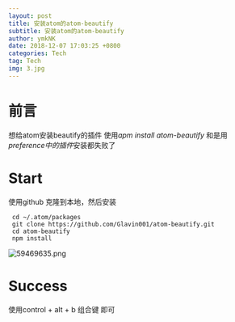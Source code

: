 ```yaml
---
layout: post
title: 安装atom的atom-beautify
subtitle: 安装atom的atom-beautify
author: ymkNK
date: 2018-12-07 17:03:25 +0800
categories: Tech
tag: Tech
img: 3.jpg
---
```

# 前言
想给atom安装beautify的插件
使用*apm install atom-beautify*
和是用*preference中的插件*安装都失败了

# Start
使用github 克隆到本地，然后安装

     cd ~/.atom/packages
     git clone https://github.com/Glavin001/atom-beautify.git
     cd atom-beautify
     npm install

![59469635.png](http://qeh76ukrx.bkt.clouddn.com/assets/img/安装atom的atom-beautify_files/59469635.png)

# Success

使用control + alt + b 组合键 即可
